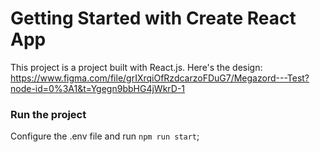 # Getting Started with Create React App

This project is a project built with React.js.
Here's the design: https://www.figma.com/file/grIXrqiOfRzdcarzoFDuG7/Megazord---Test?node-id=0%3A1&t=Ygegn9bbHG4jWkrD-1

### Run the project

Configure the .env file and run `npm run start`;
